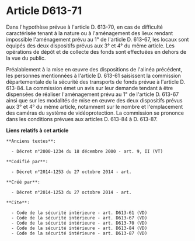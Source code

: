 # Article D613-71

Dans l'hypothèse prévue à l'article D. 613-70, en cas de difficulté caractérisée tenant à la nature ou à l'aménagement des
lieux rendant impossible l'aménagement prévu au 1° de l'article D. 613-67, les locaux sont équipés des deux dispositifs
prévus aux 3° et 4° du même article. Les opérations de dépôt et de collecte des fonds sont effectuées en dehors de la vue du
public. 

Préalablement à la mise en œuvre des dispositions de l'alinéa précédent, les personnes mentionnées à l'article D. 613-61
saisissent la commission départementale de la sécurité des transports de fonds prévue à l'article D. 613-84. La commission
émet un avis sur leur demande tendant à être dispensées de réaliser l'aménagement prévu au 1° de l'article D. 613-67 ainsi
que sur les modalités de mise en œuvre des deux dispositifs prévus aux 3° et 4° du même article, notamment sur le nombre et
l'emplacement des caméras du système de vidéoprotection. La commission se prononce dans les conditions prévues aux articles
D. 613-84 à D. 613-87.

**Liens relatifs à cet article**

	**Anciens textes**:

	  - Décret n°2000-1234 du 18 décembre 2000 - art. 9, II (VT)

	**Codifié par**:

	  - Décret n°2014-1253 du 27 octobre 2014 - art.

	**Créé par**:

	  - Décret n°2014-1253 du 27 octobre 2014 - art.

	**Cite**:

	  - Code de la sécurité intérieure - art. D613-61 (VD)
	  - Code de la sécurité intérieure - art. D613-67 (VD)
	  - Code de la sécurité intérieure - art. D613-70 (VD)
	  - Code de la sécurité intérieure - art. D613-84 (VD)
	  - Code de la sécurité intérieure - art. D613-87 (VD)

